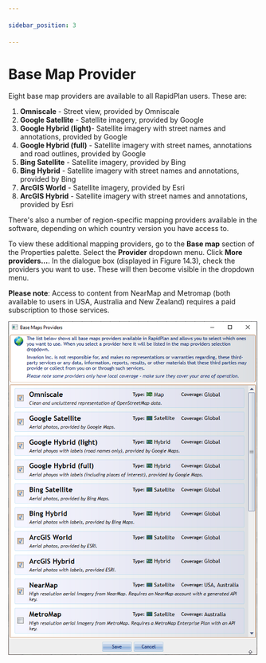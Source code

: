 ```yaml
---

sidebar_position: 3

---
```

# Base Map Provider

Eight base map providers are available to all RapidPlan users. These are:

1.  **Omniscale** - Street view, provided by Omniscale
2.  **Google Satellite** - Satellite imagery, provided by Google
3.  **Google Hybrid (light)**- Satellite imagery with street names and annotations, provided by Google
4.  **Google Hybrid (full)** - Satellite imagery with street names, annotations and road outlines, provided by Google
5.  **Bing Satellite** - Satellite imagery, provided by Bing
6.  **Bing Hybrid** - Satellite imagery with street names and annotations, provided by Bing
7.  **ArcGIS World** - Satellite imagery, provided by Esri
8.  **ArcGIS Hybrid** - Satellite imagery with street names and annotations, provided by Esri

There's also a number of region-specific mapping providers available in the software, depending on which country version you have access to. 

To view these additional mapping providers, go to the  **Base map**  section of the Properties palette. Select the  **Provider**  dropdown menu. Click  **More providers...**. In the dialogue box (displayed in Figure 14.3), check the providers you want to use. These will then become visible in the dropdown menu.

**Please note**: Access to content from NearMap and Metromap (both available to users in USA, Australia and New Zealand) requires a paid subscription to those services.

![Base_map_providers](./assets/Base_map_providers.png)
